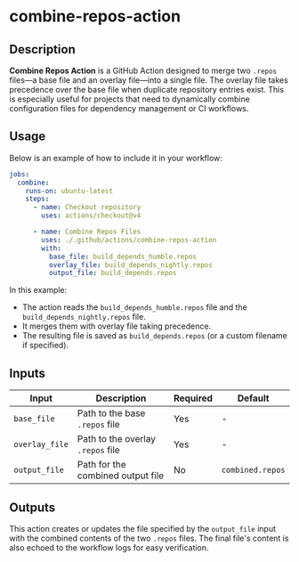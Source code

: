 # combine-repos-action

## Description

**Combine Repos Action** is a GitHub Action designed to merge two `.repos` files—a base file and an overlay file—into a single file. The overlay file takes precedence over the base file when duplicate repository entries exist. This is especially useful for projects that need to dynamically combine configuration files for dependency management or CI workflows.

## Usage

Below is an example of how to include it in your workflow:

```yaml
jobs:
  combine:
    runs-on: ubuntu-latest
    steps:
      - name: Checkout repository
        uses: actions/checkout@v4

      - name: Combine Repos Files
        uses: ./.github/actions/combine-repos-action
        with:
          base_file: build_depends_humble.repos
          overlay_file: build_depends_nightly.repos
          output_file: build_depends.repos
```

In this example:

- The action reads the `build_depends_humble.repos` file and the `build_depends_nightly.repos` file.
- It merges them with overlay file taking precedence.
- The resulting file is saved as `build_depends.repos` (or a custom filename if specified).

## Inputs

| Input          | Description                       | Required | Default          |
| -------------- | --------------------------------- | -------- | ---------------- |
| `base_file`    | Path to the base `.repos` file    | Yes      | -                |
| `overlay_file` | Path to the overlay `.repos` file | Yes      | -                |
| `output_file`  | Path for the combined output file | No       | `combined.repos` |

## Outputs

This action creates or updates the file specified by the `output_file` input with the combined contents of the two `.repos` files. The final file's content is also echoed to the workflow logs for easy verification.
